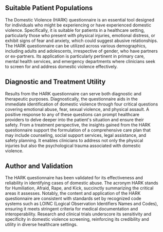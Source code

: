 ## Suitable Patient Populations

The Domestic Violence (HARK) questionnaire is an essential tool designed for individuals who might be experiencing or have experienced domestic violence. Specifically, it is suitable for patients in a healthcare setting, particularly those who present with physical injuries, emotional distress, or exhibit signs of fear and anxiety, which could suggest abusive relationships. The HARK questionnaire can be utilized across various demographics, including adults and adolescents, irrespective of gender, who have partners or ex-partners. Its application is particularly pertinent in primary care, mental health services, and emergency departments where clinicians seek to screen for and address domestic violence effectively. 

## Diagnostic and Treatment Utility

Results from the HARK questionnaire can serve both diagnostic and therapeutic purposes. Diagnostically, the questionnaire aids in the immediate identification of domestic violence through four critical questions covering emotional abuse, fear, sexual violence, and physical assault. A positive response to any of these questions can prompt healthcare providers to delve deeper into the patient's situation and ensure their safety. From a treatment perspective, the insights gained from the HARK questionnaire support the formulation of a comprehensive care plan that may include counseling, social support services, legal assistance, and safety planning. It enables clinicians to address not only the physical injuries but also the psychological trauma associated with domestic violence. 

## Author and Validation

The HARK questionnaire has been validated for its effectiveness and reliability in identifying cases of domestic abuse. The acronym HARK stands for Humiliation, Afraid, Rape, and Kick, succinctly summarizing the critical areas it assesses. Notably, the content and application of the HARK questionnaire are consistent with standards set by recognized code systems such as LOINC (Logical Observation Identifiers Names and Codes), ensuring it meets stringent criteria for medical documentation and interoperability. Research and clinical trials underscore its sensitivity and specificity in domestic violence screening, reinforcing its credibility and utility in diverse healthcare settings.